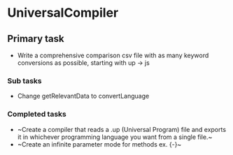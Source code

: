 # UniversalCompiler
## Primary task
* Write a comprehensive comparison csv file with as many keyword conversions as possible, starting with up -> js
### Sub tasks
* Change getRelevantData to convertLanguage
### Completed tasks
* ~Create a compiler that reads a .up (Universal Program) file and exports it in whichever programming language you want from a single file.~
* ~Create an infinite parameter mode for methods ex. {-}~